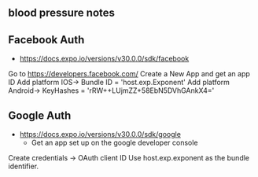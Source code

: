 ## blood pressure notes

## Facebook Auth
- https://docs.expo.io/versions/v30.0.0/sdk/facebook

Go to https://developers.facebook.com/ 
Create a New App and get an app ID
Add platform IOS-> Bundle ID = 'host.exp.Exponent'
Add platform Android-> KeyHashes = 'rRW++LUjmZZ+58EbN5DVhGAnkX4='


## Google Auth
- https://docs.expo.io/versions/v30.0.0/sdk/google
  - Get an app set up on the google developer console

Create credentials -> OAuth client ID
Use host.exp.exponent as the bundle identifier.